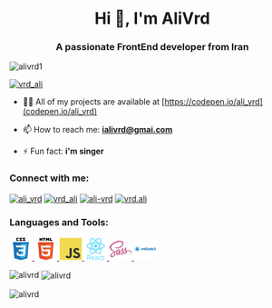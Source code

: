 <h1 align="center">Hi 👋, I'm AliVrd</h1>
<h3 align="center">A passionate FrontEnd developer from Iran</h3>

<p align="left"> <img src="https://komarev.com/ghpvc/?username=alivrd1&label=Profile%20views&color=0e75b6&style=flat" alt="alivrd1" /> </p>


<p align="left"> <a href="https://twitter.com/vrd_ali" target="blank"><img src="https://img.shields.io/twitter/follow/vrd_ali?logo=twitter&style=for-the-badge" alt="vrd_ali" /></a> </p>

- 👨‍💻 All of my projects are available at [https://codepen.io/ali_vrd](codepen.io/ali_vrd)

- 📫 How to reach me: **ialivrd@gmai.com**

- ⚡ Fun fact: **i'm singer**

<h3 align="left">Connect with me:</h3>
<p align="left">
<a href="https://codepen.io/ali_vrd" target="blank"><img align="center" src="https://raw.githubusercontent.com/rahuldkjain/github-profile-readme-generator/master/src/images/icons/Social/codepen.svg" alt="ali_vrd" height="30" width="40" /></a>
<a href="https://twitter.com/vrd_ali" target="blank"><img align="center" src="https://raw.githubusercontent.com/rahuldkjain/github-profile-readme-generator/master/src/images/icons/Social/twitter.svg" alt="vrd_ali" height="30" width="40" /></a>
<a href="https://linkedin.com/in/ali-vrd" target="blank"><img align="center" src="https://raw.githubusercontent.com/rahuldkjain/github-profile-readme-generator/master/src/images/icons/Social/linked-in-alt.svg" alt="ali-vrd" height="30" width="40" /></a>
<a href="https://instagram.com/vrd.ali" target="blank"><img align="center" src="https://raw.githubusercontent.com/rahuldkjain/github-profile-readme-generator/master/src/images/icons/Social/instagram.svg" alt="vrd.ali" height="30" width="40" /></a>
</p>

<h3 align="left">Languages and Tools:</h3>
<p align="left"> <a href="https://www.w3schools.com/css/" target="_blank" rel="noreferrer"> <img src="https://raw.githubusercontent.com/devicons/devicon/master/icons/css3/css3-original-wordmark.svg" alt="css3" width="40" height="40"/> </a> <a href="https://www.w3.org/html/" target="_blank" rel="noreferrer"> <img src="https://raw.githubusercontent.com/devicons/devicon/master/icons/html5/html5-original-wordmark.svg" alt="html5" width="40" height="40"/> </a> <a href="https://developer.mozilla.org/en-US/docs/Web/JavaScript" target="_blank" rel="noreferrer"> <img src="https://raw.githubusercontent.com/devicons/devicon/master/icons/javascript/javascript-original.svg" alt="javascript" width="40" height="40"/> </a> <a href="https://reactjs.org/" target="_blank" rel="noreferrer"> <img src="https://raw.githubusercontent.com/devicons/devicon/master/icons/react/react-original-wordmark.svg" alt="react" width="40" height="40"/> </a> <a href="https://sass-lang.com" target="_blank" rel="noreferrer"> <img src="https://raw.githubusercontent.com/devicons/devicon/master/icons/sass/sass-original.svg" alt="sass" width="40" height="40"/> </a> <a href="https://webpack.js.org" target="_blank" rel="noreferrer"> <img src="https://raw.githubusercontent.com/devicons/devicon/d00d0969292a6569d45b06d3f350f463a0107b0d/icons/webpack/webpack-original-wordmark.svg" alt="webpack" width="40" height="40"/> </a> </p>

<p><img align="left" src="https://github-readme-stats.vercel.app/api/top-langs?username=ali-vrd&show_icons=true&locale=en&layout=compact" alt="alivrd" /></p>

<p>&nbsp;<img align="center" src="https://github-readme-stats.vercel.app/api?username=ali-vrd&show_icons=true&locale=en" alt="alivrd" /></p>

<p><img align="center" src="https://github-readme-streak-stats.herokuapp.com/?user=ali-vrd&" alt="alivrd" /></p>
